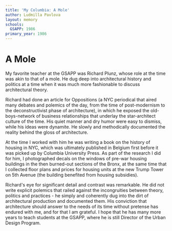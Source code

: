 ```yaml
---
title: 'My Columbia: A Mole'
author: Ludmilla Pavlova
layout: memory
schools:
  GSAPP: 1986
primary_year: 1986
---
```

# A Mole

My favorite teacher at the GSAPP was Richard Plunz, whose role at the time was akin to that of a mole.  He dug deep into architectural history and politics at a time when it was much more fashionable to discuss architectural theory.

Richard had done an article for Oppositions (a NYC periodical that aired many debates and polemics of the day, from the time of post-modernism to the deconstructivist phase of architecture), in which he exposed the old-boys-network of business relationships that underlay the star-architect culture of the time.  His quiet manner and dry humor were easy to dismiss, while his ideas were dynamite.  He slowly and methodically documented the reality behind the gloss of architecture.

At the time I worked with him he was writing a book on the history of housing in NYC, which was ultimately published in Belgium first before it was picked up by Columbia University Press.  As part of the research I did for him, I photographed decals on the windows of pre-war housing buildings in the then burned-out sections of the Bronx, at the same time that I collected floor plans and prices for housing units at the new Trump Tower on 5th Avenue (the building benefited from housing subsidies).

Richard's eye for significant detail and contrast was remarkable.  He did not write explicit polemics that railed against the incongruities between theory, politics and practices - he simply and coherently dug into the dirt of architectural production and documented them.  His conviction that architecture should answer to the needs of its time without pretense has endured with me, and for that I am grateful.  I hope that he has many more years to teach students at the GSAPP, where he is still Director of the Urban Design Program.
